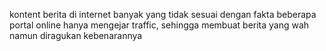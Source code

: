 kontent berita di internet banyak yang tidak sesuai dengan fakta
beberapa portal online hanya mengejar traffic, sehingga membuat berita yang wah namun diragukan kebenarannya
